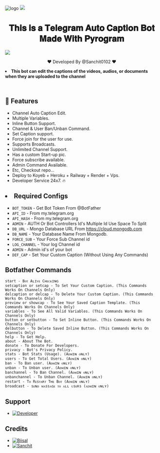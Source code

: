 <img src="https://telegra.ph/file/c5952790fa8235f499749.jpg" alt="logo" target="/blank">

<img src="https://user-images.githubusercontent.com/73097560/115834477-dbab4500-a447-11eb-908a-139a6edaec5c.gif">
<h1 align= center>𝐓𝐡𝐢𝐬 𝐢𝐬 𝐚 𝐓𝐞𝐥𝐞𝐠𝐫𝐚𝐦 𝐀𝐮𝐭𝐨 𝐂𝐚𝐩𝐭𝐢𝐨𝐧 𝐁𝐨𝐭 𝐌𝐚𝐝𝐞 𝐖𝐢𝐭𝐡 𝐏𝐲𝐫𝐨𝐠𝐫𝐚𝐦</h1>
<img src="https://user-images.githubusercontent.com/73097560/115834477-dbab4500-a447-11eb-908a-139a6edaec5c.gif">

<p align="center">❤️ Developed By @Sanchit0102 ❤️</p>

<p align='center'><b><li>This bot can edit the captions of the videos, audios, or documents when they are uploaded to the channel</b></p>
<br>

## 🥰 Features

* Channel Auto Caption Edit.
* Multiple Variables.
* Inline Button Support.
* Channel & User Ban/Unban Command. 
* Set Caption support.
* Force join for the user for use.
* Supports Broadcasts.
* Unlimited Channel Support.
* Has a custom Start-up pic.
* Force subscribe available.
* Admin Command Available.
* Etc, Checkout repo...
* Deploy to Koyeb + Heroku + Railway + Render + Vps.
* Developer Service 24x7. 🔥

## <li> Required Configs 
* `BOT_TOKEN`  - Get Bot Token From @BotFather
* `API_ID` - From my.telegram.org 
* `API_HASH` - From my.telegram.org
* `ADMIN` - AUTH Or Bot Controllers Id's Multiple Id Use Space To Split 
* `DB_URL`  - Mongo Database URL From https://cloud.mongodb.com
* `DB_NAME`  - Your Database Name From Mongodb. 
* `FORCE_SUB` - Your Force Sub Channel id
* `LOG_CHANNEL` - Your log Channel id
* `ADMIN` - Admin id's of your bot
* `DEF_CAP` - Set Your Custom Caption (Without Using Any Commands)

## Botfather Commands
```
start - Bᴏᴛ Aʟɪᴠᴇ Cʜᴇᴄᴋɪɴɢ
setcaption or setcap - To Set Your Custom Caption. (This Commands Works On Channels Only)
delcaption or delcap - To Delete Your Custom Caption. (This Commands Works On Channels Only)
preview or showcap - To See Your Saved Caption Template. (This Commands Works On Channels Only) 
variables - To See All Valid Variables. (This Commands Works On Channels Only)
button or setbutton - To Set Inline Button. (This Commands Works On Channels Only)
delbutton - To Delete Saved Inline Button. (This Commands Works On Channels Only)
help - To Get Help.
about - About The Bot.
donate - To Donate For Developers.
privacy - Bot's Privacy Policy.
stats - Bot Stats (Usage). (Aᴅᴍɪɴ ᴏɴʟʏ)
users - To Get Total Users. (Aᴅᴍɪɴ ᴏɴʟʏ)
ban - To Ban user. (Aᴅᴍɪɴ ᴏɴʟʏ)
unban - To Unban user. (Aᴅᴍɪɴ ᴏɴʟʏ)
banchannel - To Ban Channel. (Aᴅᴍɪɴ ᴏɴʟʏ)
unbanchannel - To Unban Channel. (Aᴅᴍɪɴ ᴏɴʟʏ)
restart - Tᴏ Rᴇsᴛᴀʀᴛ Tʜᴇ Bᴏᴛ (Aᴅᴍɪɴ ᴏɴʟʏ)
broadcast - sᴇɴᴅ ᴍᴀssᴀɢᴇ ᴛᴏ ᴀʟʟ ᴜsᴇʀs (ᴀᴅᴍɪɴ ᴏɴʟʏ)
```

## Support
* [![Developer](https://img.shields.io/static/v1?label=Dev&message=loper&color=critical)](https://t.me/THE_DS_OFFICIAL)

## Credits 
* [![Biisal](https://img.shields.io/static/v1?label=Bii&message=sal&color=critical)](https://t.me/Biisal)
* [![Sanchit](https://img.shields.io/static/v1?label=San&message=chit&color=critical)](https://t.me/THE_DS_OFFICIAL)
